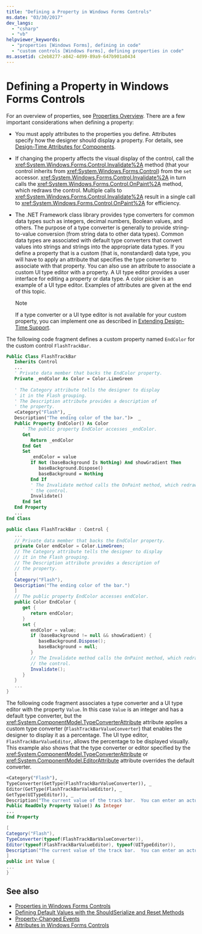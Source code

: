 ```yaml
---
title: "Defining a Property in Windows Forms Controls"
ms.date: "03/30/2017"
dev_langs: 
  - "csharp"
  - "vb"
helpviewer_keywords: 
  - "properties [Windows Forms], defining in code"
  - "custom controls [Windows Forms], defining properties in code"
ms.assetid: c2eb8277-a842-4d99-89a9-647b901a0434
---
```

# Defining a Property in Windows Forms Controls
For an overview of properties, see [Properties Overview](https://docs.microsoft.com/previous-versions/visualstudio/visual-studio-2013/65zdfbdt(v=vs.120)). There are a few important considerations when defining a property:  
  
- You must apply attributes to the properties you define. Attributes specify how the designer should display a property. For details, see [Design-Time Attributes for Components](https://docs.microsoft.com/previous-versions/visualstudio/visual-studio-2013/tk67c2t8(v=vs.120)).  
  
- If changing the property affects the visual display of the control, call the <xref:System.Windows.Forms.Control.Invalidate%2A> method (that your control inherits from <xref:System.Windows.Forms.Control>) from the `set` accessor. <xref:System.Windows.Forms.Control.Invalidate%2A> in turn calls the <xref:System.Windows.Forms.Control.OnPaint%2A> method, which redraws the control. Multiple calls to <xref:System.Windows.Forms.Control.Invalidate%2A> result in a single call to <xref:System.Windows.Forms.Control.OnPaint%2A> for efficiency.  
  
- The .NET Framework class library provides type converters for common data types such as integers, decimal numbers, Boolean values, and others. The purpose of a type converter is generally to provide string-to-value conversion (from string data to other data types). Common data types are associated with default type converters that convert values into strings and strings into the appropriate data types. If you define a property that is a custom (that is, nonstandard) data type, you will have to apply an attribute that specifies the type converter to associate with that property. You can also use an attribute to associate a custom UI type editor with a property. A UI type editor provides a user interface for editing a property or data type. A color picker is an example of a UI type editor. Examples of attributes are given at the end of this topic.  
  
    > [!NOTE]
    > If a type converter or a UI type editor is not available for your custom property, you can implement one as described in [Extending Design-Time Support](https://docs.microsoft.com/previous-versions/visualstudio/visual-studio-2013/37899azc(v=vs.120)).  
  
 The following code fragment defines a custom property named `EndColor` for the custom control `FlashTrackBar`.  
  
```vb  
Public Class FlashTrackBar  
   Inherits Control  
   ...  
   ' Private data member that backs the EndColor property.  
   Private _endColor As Color = Color.LimeGreen  
  
   ' The Category attribute tells the designer to display  
   ' it in the Flash grouping.   
   ' The Description attribute provides a description of  
   ' the property.   
   <Category("Flash"), _  
   Description("The ending color of the bar.")>  _  
   Public Property EndColor() As Color  
      ' The public property EndColor accesses _endColor.  
      Get  
         Return _endColor  
      End Get  
      Set  
         _endColor = value  
         If Not (baseBackground Is Nothing) And showGradient Then  
            baseBackground.Dispose()  
            baseBackground = Nothing  
         End If  
         ' The Invalidate method calls the OnPaint method, which redraws    
         ' the control.  
         Invalidate()  
      End Set  
   End Property  
   ...  
End Class  
```  
  
```csharp  
public class FlashTrackBar : Control {  
   ...  
   // Private data member that backs the EndColor property.  
   private Color endColor = Color.LimeGreen;  
   // The Category attribute tells the designer to display  
   // it in the Flash grouping.   
   // The Description attribute provides a description of  
   // the property.   
   [  
   Category("Flash"),  
   Description("The ending color of the bar.")  
   ]  
   // The public property EndColor accesses endColor.  
   public Color EndColor {  
      get {  
         return endColor;  
      }  
      set {  
         endColor = value;  
         if (baseBackground != null && showGradient) {  
            baseBackground.Dispose();  
            baseBackground = null;  
         }  
         // The Invalidate method calls the OnPaint method, which redraws   
         // the control.  
         Invalidate();  
      }  
   }  
   ...  
}  
```  
  
 The following code fragment associates a type converter and a UI type editor with the property `Value`. In this case `Value` is an integer and has a default type converter, but the <xref:System.ComponentModel.TypeConverterAttribute> attribute applies a custom type converter (`FlashTrackBarValueConverter`) that enables the designer to display it as a percentage. The UI type editor, `FlashTrackBarValueEditor`, allows the percentage to be displayed visually. This example also shows that the type converter or editor specified by the <xref:System.ComponentModel.TypeConverterAttribute> or <xref:System.ComponentModel.EditorAttribute> attribute overrides the default converter.  
  
```vb  
<Category("Flash"), _  
TypeConverter(GetType(FlashTrackBarValueConverter)), _  
Editor(GetType(FlashTrackBarValueEditor), _  
GetType(UITypeEditor)), _  
Description("The current value of the track bar.  You can enter an actual value or a percentage.")>  _  
Public ReadOnly Property Value() As Integer  
...  
End Property  
```  
  
```csharp  
[  
Category("Flash"),   
TypeConverter(typeof(FlashTrackBarValueConverter)),  
Editor(typeof(FlashTrackBarValueEditor), typeof(UITypeEditor)),  
Description("The current value of the track bar.  You can enter an actual value or a percentage.")  
]  
public int Value {  
...  
}  
```  
  
## See also

- [Properties in Windows Forms Controls](properties-in-windows-forms-controls.md)
- [Defining Default Values with the ShouldSerialize and Reset Methods](defining-default-values-with-the-shouldserialize-and-reset-methods.md)
- [Property-Changed Events](property-changed-events.md)
- [Attributes in Windows Forms Controls](attributes-in-windows-forms-controls.md)
